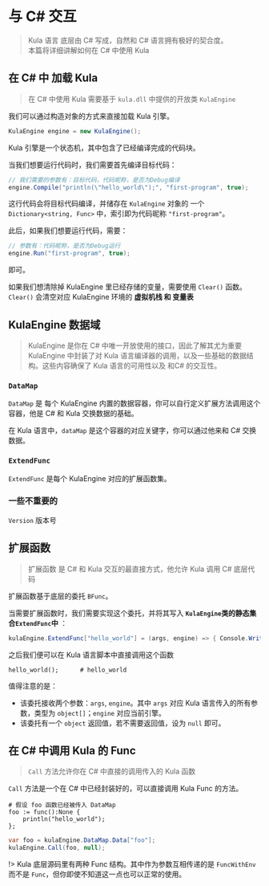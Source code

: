 # 与 C# 交互
> Kula 语言 底层由 C# 写成，自然和 C# 语言拥有极好的契合度。    
> 本篇将详细讲解如何在 C# 中使用 Kula

## 在 C# 中 加载 Kula
> 在 C# 中使用 Kula 需要基于 `kula.dll` 中提供的开放类 `KulaEngine`

我们可以通过构造对象的方式来直接加载 Kula 引擎。
```csharp
KulaEngine engine = new KulaEngine();
```

Kula 引擎是一个状态机，其中包含了已经编译完成的代码块。

当我们想要运行代码时，我们需要首先编译目标代码：
```csharp
// 我们需要的参数有：目标代码，代码昵称，是否为Debug编译
engine.Compile("println(\"hello_world\");", "first-program", true);
```

这行代码会将目标代码编译，并储存在 `KulaEngine` 对象的 一个 `Dictionary<string, Func>` 中，索引即为代码昵称 `"first-program"`。

此后，如果我们想要运行代码，需要：
```csharp
// 参数有：代码昵称，是否为Debug运行
engine.Run("first-program", true);
```
即可。

如果我们想清除掉 KulaEngine 里已经存储的变量，需要使用 `Clear()` 函数。    
`Clear()` 会清空对应 KulaEngine 环境的 **虚拟机栈 和 变量表**


## KulaEngine 数据域
> KulaEngine 是你在 C# 中唯一开放使用的接口，因此了解其尤为重要   
> KulaEngine 中封装了对 Kula 语言编译器的调用，以及一些基础的数据结构。这些内容确保了 Kula 语言的可用性以及 和C# 的交互性。

### `DataMap`
`DataMap` 是 每个 KulaEngine 内置的数据容器，你可以自行定义扩展方法调用这个容器，他是 C# 和 Kula 交换数据的基础。

在 Kula 语言中，`dataMap` 是这个容器的对应关键字，你可以通过他来和 C# 交换数据。

### `ExtendFunc`
`ExtendFunc` 是每个 KulaEngine 对应的扩展函数集。

### 一些不重要的
`Version` 版本号

## 扩展函数
> 扩展函数 是 C# 和 Kula 交互的最直接方式，他允许 Kula 调用 C# 底层代码

扩展函数基于底层的委托 `BFunc`。

当需要扩展函数时，我们需要实现这个委托，并将其写入 **`KulaEngine`类的静态集合`ExtendFunc`中** ：
```csharp
kulaEngine.ExtendFunc["hello_world"] = (args, engine) => { Console.WriteLine("hello_world"); return null; };
```

之后我们便可以在 Kula 语言脚本中直接调用这个函数
```kula
hello_world();      # hello_world
```

值得注意的是：
+ 该委托接收两个参数：`args`, `engine`。其中 `args` 对应 Kula 语言传入的所有参数，类型为 `object[]`；`engine` 对应当前引擎。
+ 该委托有一个 `object` 返回值，若不需要返回值，设为 `null` 即可。

## 在 C# 中调用 Kula 的 Func
> `Call` 方法允许你在 C# 中直接的调用传入的 Kula 函数

`Call` 方法是一个在 C# 中已经封装好的，可以直接调用 Kula Func 的方法。

```kula
# 假设 foo 函数已经被传入 DataMap
foo := func():None {
    println("hello_world");
};
```
```csharp
var foo = kulaEngine.DataMap.Data["foo"];
kulaEngine.Call(foo, null);
```

!> Kula 底层源码里有两种 Func 结构。其中作为参数互相传递的是 `FuncWithEnv` 而不是 `Func`，但你即使不知道这一点也可以正常的使用。